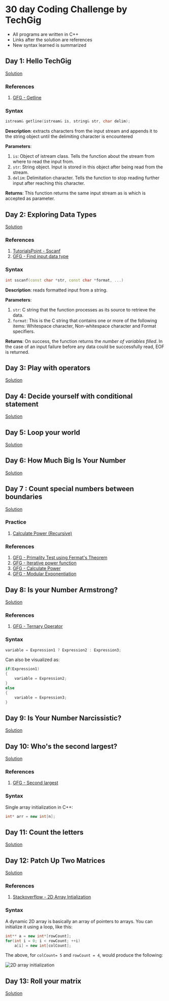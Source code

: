 # 30 day Coding Challenge by TechGig

* All programs are written in C++
* Links after the solution are references
* New syntax learned is summarized

## Day 1: Hello TechGig

[Solution](1-Hello.cpp)

### References

1. [GFG - Getline](https://www.geeksforgeeks.org/getline-string-c/)

### Syntax

```c++
istream& getline(istream& is, string& str, char delim);
```

**Description**: extracts characters from the input stream and appends it to the string object until the delimiting character is encountered

**Parameters**:

1. `is`: Object of istream class. Tells the function about the stream from where to read the input from.
2. `str`: String object. Input is stored in this object after being read from the stream.
3. `delim`: Delimitation character. Tells the function to stop reading further input after reaching this character.

**Returns**: This function returns the same input stream as is which is accepted as parameter.

## Day 2: Exploring Data Types

[Solution](2-Data_Types.cpp)

### References

1. [TutorialsPoint - Sscanf](https://www.tutorialspoint.com/c_standard_library/c_function_sscanf.htm)
2. [GFG - Find input data type](https://www.geeksforgeeks.org/program-find-data-type-user-input/)

### Syntax

```c++
int sscanf(const char *str, const char *format, ...)
```

**Description**: reads formatted input from a string.

**Parameters**:

1. `str`: C string that the function processes as its source to retrieve the data.
2. `format`: This is the C string that contains one or more of the following items: Whitespace character, Non-whitespace character and Format specifiers.

**Returns**:
On success, the function returns the *number of variables filled*. In the case of an input failure before any data could be successfully read, EOF is returned.

## Day 3: Play with operators

[Solution](3-Operators.cpp)

## Day 4: Decide yourself with conditional statement

[Solution](4-Conditionals.cpp)

## Day 5: Loop your world

[Solution](5-Factorial.cpp)

## Day 6: How Much Big Is Your Number

[Solution](6-N_Digits.cpp)

## Day 7 : Count special numbers between boundaries

[Solution](7-Primes.cpp)

### Practice

1. [Calculate Power (Recursive)](7-Calculate_Power_Recursive.cpp)

### References

1. [GFG - Primality Test using Fermat's Theorem](https://www.geeksforgeeks.org/primality-test-set-2-fermet-method/)
2. [GFG - Iterative power function](https://www.geeksforgeeks.org/write-an-iterative-olog-y-function-for-powx-y/)
3. [GFG - Calculate Power](https://www.geeksforgeeks.org/write-a-c-program-to-calculate-powxn/)
4. [GFG - Modular Exponentiation](https://www.geeksforgeeks.org/modular-exponentiation-power-in-modular-arithmetic/)

## Day 8: Is your Number Armstrong?

[Solution](8-Armstrong.cpp)

### References

1. [GFG - Ternary Operator](https://www.geeksforgeeks.org/conditional-or-ternary-operator-in-c-c/)

### Syntax

```c++
variable = Expression1 ? Expression2 : Expression3;
```

Can also be visualized as:

```c++
if(Expression1)
{
    variable = Expression2;
}
else
{
    variable = Expression3;
}
```

## Day 9: Is Your Number Narcissistic?

[Solution](9-Narcissistic.cpp)

## Day 10: Who's the second largest?

[Solution](10-Second_largest.cpp)

### References

1. [GFG - Second largest](https://www.geeksforgeeks.org/find-second-largest-element-array/)

### Syntax

Single array initialization in C++:

```C++
int* arr = new int[n];
```

## Day 11: Count the letters

[Solution](11-Count_letters.cpp)

## Day 12: Patch Up Two Matrices

[Solution](12-Matrix_addition.cpp)

### References

1. [Stackoverflow - 2D Array Intialization](https://stackoverflow.com/questions/936687/how-do-i-declare-a-2d-array-in-c-using-new)

### Syntax

A dynamic 2D array is basically an array of pointers to arrays. You can initialize it using a loop, like this:

```C++
int** a = new int*[rowCount];
for(int i = 0; i < rowCount; ++i)
    a[i] = new int[colCount];
```

The above, for `colCount= 5` and `rowCount = 4`, would produce the following:

![2D array initialization](https://i.stack.imgur.com/M75kn.png "2D array initialization")

## Day 13: Roll your matrix

[Solution](13-Transpose.cpp)